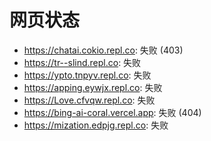 # 网页状态
- https://chatai.cokio.repl.co: 失败 (403)
- https://tr--slind.repl.co: 失败
- https://ypto.tnpyv.repl.co: 失败
- https://apping.eywjx.repl.co: 失败
- https://Love.cfvqw.repl.co: 失败
- https://bing-ai-coral.vercel.app: 失败 (404)
- https://mization.edpjg.repl.co: 失败
